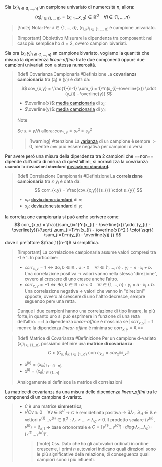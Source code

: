 Sia $(x_{i})_{i \in \{1,\dots,n\}}$ un campione univariato di numerosità $n$, allora:
$$
(x_{i})_{i \in \{1,\dots, n\}} = (x_{i,1}\dots x_{i,d}) \in \mathbb{R}^d \quad \forall i \in \{1,\dots,n\} 
$$
>[!note] Nota:
>Per $k \in \{1,\dots,d\}$, $(x_{i,k})_{i\in\{1,\dots,n\}}$ è campione univariato.

>[!important] Obbiettivo
>Misurare la dipendenza tra componenti: nel caso più semplice ho $d = 2$, ovvero campioni bivariati.

Sia ora $(x_{i},y_{i})_{i \in \{1, \dots, n\}}$ un campione bivariato, vogliamo la quantità che misura la dipendenza *linear-affine* tra le due componenti oppure due campioni univariati con la stessa numerosità.
>[!def] Covarianza Campionaria #Definizione 
>La **covarianza campionaria** tra $(x_i)$ e $(y_{i})$  è data da:
>$$
>cov_{x,y} = \frac{1}{n-1} \sum_{i = 1}^n(x_{i}-\overline{x}) \cdot (y_{i} - \overline{y})
>$$
>- $\overline{x}$: [media campionaria](Concetti%20Fondamentali%20Statistica.md#^33dd17) di $x_i$;
>- $\overline{y}$: [media campionaria](Concetti%20Fondamentali%20Statistica.md#^33dd17) di $y_i$;
>
>>[!note]
>>Se  $x_{i}=y_{i}\forall i$ allora: $cov_{x,y} = s_{x}^2 = s_{y}^2$
>
>
>>[!warning] Attenzione
>>La [varianza](Concetti%20Fondamentali%20Statistica.md#^6c6c18) di un campione è sempre $>0$, mentre $cov$ può essere negativa per campioni diversi

Per avere però una misura della dipendenza tra 2 campioni che ==non== dipende dall'unità di misura di quest'ultimi, si normalizza la covarianza usando le deviazioni standard [deviazione standard](Concetti%20Fondamentali%20Statistica.md#^dce63e).

>[!def] Correlazione Campionaria #Definizione 
>La **correlazione campionaria** tra $x_{i}$ $y_{i}$ è data da:
>$$
>corr_{x,y} = \frac{cov_{x,y}}{s_{x} \cdot s_{y}}
>$$
>- $s_x$: [deviazione standard](Concetti%20Fondamentali%20Statistica.md#^dce63e) di $x$;
>- $s_{y}$: [deviazione standard](Concetti%20Fondamentali%20Statistica.md#^dce63e) di $y$;

la correlazione campionaria si può anche scrivere come:
$$
corr_{x,y} = \frac{\sum_{i=1}^n(x_{i} - \overline{x}) \cdot (y_{i} - \overline{y})}{\sqrt{ \sum_{i=1}^n (x_{i} - \overline{x})^2 } \cdot \sqrt{ \sum_{i=1}^n(y_{i} - \overline{y}) }}
$$
dove il prefattore $\frac{1}{n-1}$ si semplifica.
>[!important] La correlazione campionaria assume valori compresi tra -1 e 1.
>In particolare:
>- $corr_{x,y} = 1 \Longleftrightarrow \exists a,b \in \mathbb{R} : a > 0 \quad \forall i \in \{1,\dots,n\}:y_{i}=a\cdot x_{i} +b$.
>  Una correlazione positiva $\rightarrow$ valori vanno nella stessa "direzione", ovvero al crescere di uno cresce anche l'altro.
>- $corr_{x,y} = -1 \Longleftrightarrow \exists a,b \in \mathbb{R} : a < 0 \quad \forall i \in \{1,\dots,n\}:y_{i}=a\cdot x_{i} +b$.
>  Una correlazione negativa $\rightarrow$ valori che vanno in "direzioni" opposte, ovvero al crescere di uno l'altro decresce, sempre seguendo però una retta.
>
>Dunque i due campioni hanno una correlazione di tipo lineare, la più forte, in quanto uno si può esprimere in funzione di una retta dell'altro.
>==La dipendenza *linear-affine* è massima se $|corr_{x,y}| = 1$ mentre la dipendenza *linear-affine* è minima se $corr_{x,y} = 0$.==

>[!def] Matrice di Covarianza #Definizione 
> Per un campione d-variato $(x_{i})_{i\in\{1\dots n\}}$ possiamo definire una **matrice di covarianza**:
> $$
> C = (C_{k,l})_{k,l \in \{1\dots d\}} \text{ con } c_{k,l} = cov_{x^{(k)}, x^{(l)}}
> $$
> - $x^{(k)} = (x_{ik})_{i\in \{1\dots n\}}$ 
> - $x^{(l)} = (x_{il})_{i\in \{1\dots n\}}$ 
>  
>Analogamente si definisce la matrice di correlazioni

La matrice di covarianza da una misura delle dipendenza *linear_affini*  tra le componenti di un campione d-variato.

> - $C$ è una matrice **simmetrica**;
> - $v^tCv \geq 0 \quad \forall v\in\mathbb{R}^d$ $\rightarrow$ $C$ è semidefinita positiva $\rightarrow$ $\exists \lambda_{1} \dots \lambda_{d} \in \mathbb{R}$ e vettori $v^{(1)}\dots v^{(n)} \in \mathbb{R}^d : \lambda_{1} \geq \dots \geq \lambda_{d} \geq 0$.
>   Il prodotto scalare $(v^{(k)}, v^{(l)}) = \delta_{k,l}$ $\rightarrow$ base ortonormale e $C = [v^{(1)}\dots v^{(d)}] \cdot diag(\lambda_{1}\dots \lambda_{n}) \cdot [v^{(1)}\dots v^{(d)}]^t$.
>   >[!note] Oss.
>   >Dato che ho gli autovalori ordinati in ordine crescente, i primi $n$ autovalori indicano quali direzioni sono le più significative della relazione, di conseguenza quali campioni sono i più influenti.